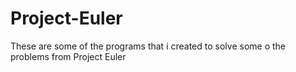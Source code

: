 # Project-Euler
These are some of the programs that i created to solve some o the problems from Project Euler
